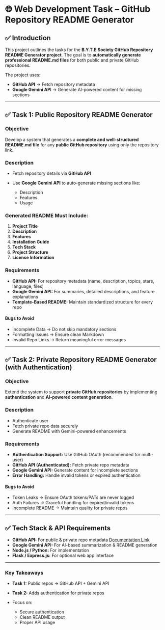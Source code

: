 # 🌐 Web Development Task – GitHub Repository README Generator

## ✅ **Introduction**

This project outlines the tasks for the **B.Y.T.E Society GitHub Repository README Generator project**.
The goal is to **automatically generate professional README.md files** for both public and private GitHub repositories.

The project uses:

* **GitHub API** → Fetch repository metadata
* **Google Gemini API** → Generate AI-powered content for missing sections

---

## ✅ **Task 1: Public Repository README Generator**

### **Objective**

Develop a system that generates a **complete and well-structured README.md file** for any **public GitHub repository** using only the repository link.

### **Description**

* Fetch repository details via **GitHub API**
* Use **Google Gemini API** to auto-generate missing sections like:

  * Description
  * Features
  * Usage

### **Generated README Must Include:**

1. **Project Title**
2. **Description**
3. **Features**
4. **Installation Guide**
5. **Tech Stack**
6. **Project Structure**
7. **License Information**

### **Requirements**

* **GitHub API:** For repository metadata (name, description, topics, stars, language, files)
* **Google Gemini API:** For summaries, detailed descriptions, and feature explanations
* **Template-Based README:** Maintain standardized structure for every repo

#### **Bugs to Avoid**

* Incomplete Data → Do not skip mandatory sections
* Formatting Issues → Ensure clean Markdown
* Invalid Repo Links → Return meaningful error messages

---

## ✅ **Task 2: Private Repository README Generator (with Authentication)**

### **Objective**

Extend the system to support **private GitHub repositories** by implementing **authentication** and **AI-powered content generation**.

### **Description**

* Authenticate user
* Fetch private repo data securely
* Generate README with Gemini-powered enhancements

### **Requirements**

* **Authentication Support:** Use GitHub OAuth (recommended for multi-user)
* **GitHub API (Authenticated):** Fetch private repo metadata
* **Google Gemini API:** Generate content for incomplete sections
* **Error Handling:** Handle invalid tokens or expired authentication

#### **Bugs to Avoid**

* Token Leaks → Ensure OAuth tokens/PATs are never logged
* Auth Failures → Graceful handling for expired/invalid tokens
* Incomplete README → Maintain quality for private repos

---

## ✅ **Tech Stack & API Requirements**

* **GitHub API:** For public & private repo metadata
  [Documentation Link](https://docs.github.com/en/rest?apiVersion=2022-11-28)
* **Google Gemini API:** For AI-based summarization & README generation
* **Node.js / Python:** For implementation
* **Flask / Express.js:** For optional web app interface

---

### **Key Takeaways**

* **Task 1:** Public repos → GitHub API + Gemini API
* **Task 2:** Adds authentication for private repos
* Focus on:

  * Secure authentication
  * Clean README output
  * Proper API usage

